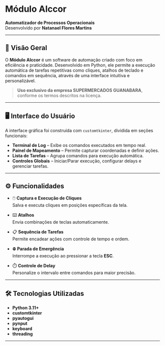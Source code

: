 # Módulo Alccor

**Automatizador de Processos Operacionais**  
Desenvolvido por **Natanael Flores Martins**

---

## 📌 Visão Geral

O **Módulo Alccor** é um software de automação criado com foco em eficiência e praticidade. Desenvolvido em Python, ele permite a execução automática de tarefas repetitivas como cliques, atalhos de teclado e comandos em sequência, através de uma interface intuitiva e personalizável.

> **Uso exclusivo da empresa SUPERMERCADOS GUANABARA**, conforme os termos descritos na licença.

---

## 🖥️ Interface do Usuário

A interface gráfica foi construída com `customtkinter`, dividida em seções funcionais:

- **Terminal de Log** – Exibe os comandos executados em tempo real.
- **Painel de Mapeamento** – Permite capturar coordenadas e definir ações.
- **Lista de Tarefas** – Agrupa comandos para execução automática.
- **Controles Globais** – Iniciar/Parar execução, configurar delays e gerenciar tarefas.

---

## ⚙️ Funcionalidades

- 🖱️ **Captura e Execução de Cliques**  
  Salva e executa cliques em posições específicas da tela.

- ⌨️ **Atalhos**  
  Envia combinações de teclas automaticamente.

- 📋 **Sequência de Tarefas**  
  Permite encadear ações com controle de tempo e ordem.

- ⛔ **Parada de Emergência**  
  Interrompe a execução ao pressionar a tecla **ESC**.

- ⏱️ **Controle de Delay**  
  Personalize o intervalo entre comandos para maior precisão.

---

## 🛠️ Tecnologias Utilizadas

- **Python 3.11+**
- **customtkinter**
- **pyautogui**
- **pynput**
- **keyboard**
- **threading**

---
